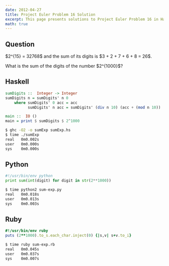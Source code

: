 ```yaml
---
date: 2012-04-27
title: Project Euler Problem 16 Solution
excerpt: This page presents solutions to Project Euler Problem 16 in Haskell, Python and Ruby.
math: true
---
```



## Question

<p>
$2^{15} = 32768$ and the sum of its digits is $3 + 2 + 7 + 6 + 8 = 26$.
</p>

<p>
What is the sum of the digits of the number $2^{1000}$?
</p>






## Haskell

```haskell
sumDigits ::  Integer -> Integer
sumDigits n = sumDigits' n 0
    where sumDigits' 0 acc = acc
          sumDigits' n acc = sumDigits' (div n 10) (acc + (mod n 10))

main ::  IO ()
main = print $ sumDigits $ 2^1000
```


```bash
$ ghc -O2 -o sumExp sumExp.hs
$ time ./sumExp
real   0m0.002s
user   0m0.000s
sys    0m0.000s
```



## Python

```python
#!/usr/bin/env python
print sum(int(digit) for digit in str(2**1000))
```


```bash
$ time python2 sum-exp.py
real   0m0.018s
user   0m0.013s
sys    0m0.003s
```



## Ruby

```ruby
#!/usr/bin/env ruby
puts (2**1000).to_s.each_char.inject(0) {|s,v| s+v.to_i}
```


```bash
$ time ruby sum-exp.rb
real   0m0.045s
user   0m0.037s
sys    0m0.007s
```


